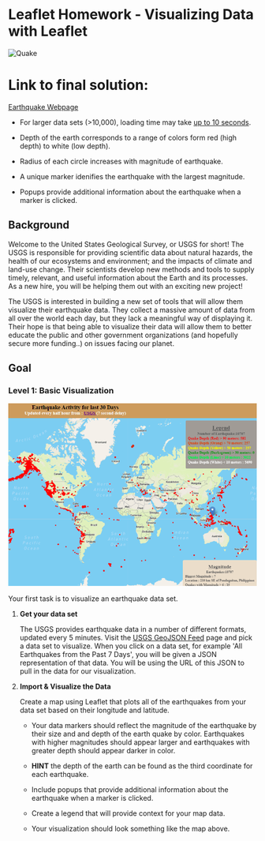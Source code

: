 # Leaflet Homework - Visualizing Data with Leaflet

  



  ![Quake](https://media.giphy.com/media/MwK2rCO5m2WVq/giphy.gif) 

# Link to final solution:
  [Earthquake Webpage](https://phoogestraat.github.io/leaflet-challenge/)
  
  
  * For larger data sets (>10,000), loading time may take <u>up to 10 seconds</u>.
  
  * Depth of the earth corresponds to a range of colors form red (high depth) to white (low depth).
  
  * Radius of each circle increases with magnitude of earthquake.
  
  * A unique marker idenifies the earthquake with the largest magnitude.

  * Popups provide additional information about the earthquake when a marker is clicked.



## Background
Welcome to the United States Geological Survey, or USGS for short! The USGS is responsible for providing scientific data about natural hazards, the health of our ecosystems and environment; and the impacts of climate and land-use change. Their scientists develop new methods and tools to supply timely, relevant, and useful information about the Earth and its processes. As a new hire, you will be helping them out with an exciting new project!

The USGS is interested in building a new set of tools that will allow them visualize their earthquake data. They collect a massive amount of data from all over the world each day, but they lack a meaningful way of displaying it. Their hope is that being able to visualize their data will allow them to better educate the public and other government organizations (and hopefully secure more funding..) on issues facing our planet.


## Goal

### Level 1: Basic Visualization

![2-BasicMap](Images/2-BasicMap.png)

Your first task is to visualize an earthquake data set.

1. **Get your data set**



   The USGS provides earthquake data in a number of different formats, updated every 5 minutes. Visit the [USGS GeoJSON Feed](http://earthquake.usgs.gov/earthquakes/feed/v1.0/geojson.php) page and pick a data set to visualize. When you click on a data set, for example 'All Earthquakes from the Past 7 Days', you will be given a JSON representation of that data. You will be using the URL of this JSON to pull in the data for our visualization.



2. **Import & Visualize the Data**

   Create a map using Leaflet that plots all of the earthquakes from your data set based on their longitude and latitude.

   * Your data markers should reflect the magnitude of the earthquake by their size and and depth of the earth quake by color. Earthquakes with higher magnitudes should appear larger and earthquakes with greater depth should appear darker in color.

   * **HINT** the depth of the earth can be found as the third coordinate for each earthquake.

   * Include popups that provide additional information about the earthquake when a marker is clicked.

   * Create a legend that will provide context for your map data.

   * Your visualization should look something like the map above.

